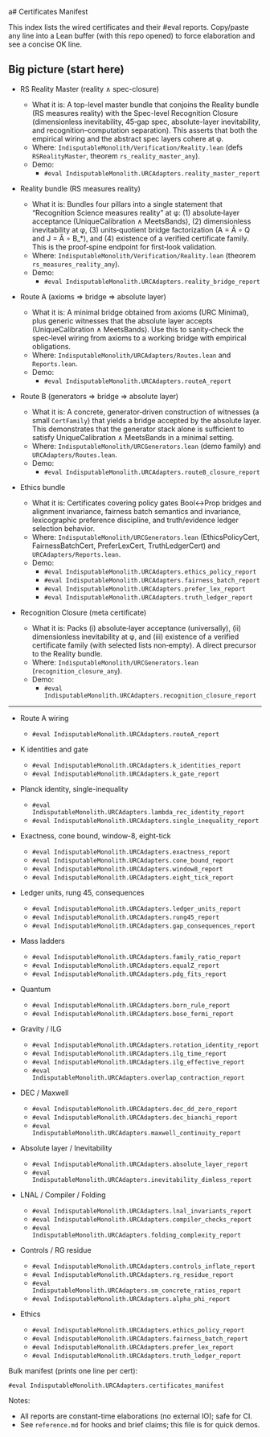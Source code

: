 a# Certificates Manifest

This index lists the wired certificates and their #eval reports. Copy/paste any line into a Lean buffer (with this repo opened) to force elaboration and see a concise OK line.

## Big picture (start here)

- RS Reality Master (reality ∧ spec-closure)
  - What it is: A top-level master bundle that conjoins the Reality bundle (RS measures reality) with the Spec-level Recognition Closure (dimensionless inevitability, 45‑gap spec, absolute-layer inevitability, and recognition–computation separation). This asserts that both the empirical wiring and the abstract spec layers cohere at φ.
  - Where: `IndisputableMonolith/Verification/Reality.lean` (defs `RSRealityMaster`, theorem `rs_reality_master_any`).
  - Demo:
    - `#eval IndisputableMonolith.URCAdapters.reality_master_report`

- Reality bundle (RS measures reality)
  - What it is: Bundles four pillars into a single statement that “Recognition Science measures reality” at φ: (1) absolute‑layer acceptance (UniqueCalibration ∧ MeetsBands), (2) dimensionless inevitability at φ, (3) units‑quotient bridge factorization (A = Ã ∘ Q and J = Ã ∘ B_*), and (4) existence of a verified certificate family. This is the proof‑spine endpoint for first‑look validation.
  - Where: `IndisputableMonolith/Verification/Reality.lean` (theorem `rs_measures_reality_any`).
  - Demo:
    - `#eval IndisputableMonolith.URCAdapters.reality_bridge_report`

- Route A (axioms ⇒ bridge ⇒ absolute layer)
  - What it is: A minimal bridge obtained from axioms (URC Minimal), plus generic witnesses that the absolute layer accepts (UniqueCalibration ∧ MeetsBands). Use this to sanity‑check the spec‑level wiring from axioms to a working bridge with empirical obligations.
  - Where: `IndisputableMonolith/URCAdapters/Routes.lean` and `Reports.lean`.
  - Demo:
    - `#eval IndisputableMonolith.URCAdapters.routeA_report`

- Route B (generators ⇒ bridge ⇒ absolute layer)
  - What it is: A concrete, generator‑driven construction of witnesses (a small `CertFamily`) that yields a bridge accepted by the absolute layer. This demonstrates that the generator stack alone is sufficient to satisfy UniqueCalibration ∧ MeetsBands in a minimal setting.
  - Where: `IndisputableMonolith/URCGenerators.lean` (demo family) and `URCAdapters/Routes.lean`.
  - Demo:
    - `#eval IndisputableMonolith.URCAdapters.routeB_closure_report`

- Ethics bundle
  - What it is: Certificates covering policy gates Bool↔Prop bridges and alignment invariance, fairness batch semantics and invariance, lexicographic preference discipline, and truth/evidence ledger selection behavior.
  - Where: `IndisputableMonolith/URCGenerators.lean` (EthicsPolicyCert, FairnessBatchCert, PreferLexCert, TruthLedgerCert) and `URCAdapters/Reports.lean`.
  - Demo:
    - `#eval IndisputableMonolith.URCAdapters.ethics_policy_report`
    - `#eval IndisputableMonolith.URCAdapters.fairness_batch_report`
    - `#eval IndisputableMonolith.URCAdapters.prefer_lex_report`
    - `#eval IndisputableMonolith.URCAdapters.truth_ledger_report`

- Recognition Closure (meta certificate)
  - What it is: Packs (i) absolute‑layer acceptance (universally), (ii) dimensionless inevitability at φ, and (iii) existence of a verified certificate family (with selected lists non‑empty). A direct precursor to the Reality bundle.
  - Where: `IndisputableMonolith/URCGenerators.lean` (`recognition_closure_any`).
  - Demo:
    - `#eval IndisputableMonolith.URCAdapters.recognition_closure_report`

---

- Route A wiring
  - `#eval IndisputableMonolith.URCAdapters.routeA_report`
- K identities and gate
  - `#eval IndisputableMonolith.URCAdapters.k_identities_report`
  - `#eval IndisputableMonolith.URCAdapters.k_gate_report`
- Planck identity, single-inequality
  - `#eval IndisputableMonolith.URCAdapters.lambda_rec_identity_report`
  - `#eval IndisputableMonolith.URCAdapters.single_inequality_report`
- Exactness, cone bound, window-8, eight-tick
  - `#eval IndisputableMonolith.URCAdapters.exactness_report`
  - `#eval IndisputableMonolith.URCAdapters.cone_bound_report`
  - `#eval IndisputableMonolith.URCAdapters.window8_report`
  - `#eval IndisputableMonolith.URCAdapters.eight_tick_report`
- Ledger units, rung 45, consequences
  - `#eval IndisputableMonolith.URCAdapters.ledger_units_report`
  - `#eval IndisputableMonolith.URCAdapters.rung45_report`
  - `#eval IndisputableMonolith.URCAdapters.gap_consequences_report`
- Mass ladders
  - `#eval IndisputableMonolith.URCAdapters.family_ratio_report`
  - `#eval IndisputableMonolith.URCAdapters.equalZ_report`
  - `#eval IndisputableMonolith.URCAdapters.pdg_fits_report`
- Quantum
  - `#eval IndisputableMonolith.URCAdapters.born_rule_report`
  - `#eval IndisputableMonolith.URCAdapters.bose_fermi_report`
- Gravity / ILG
  - `#eval IndisputableMonolith.URCAdapters.rotation_identity_report`
  - `#eval IndisputableMonolith.URCAdapters.ilg_time_report`
  - `#eval IndisputableMonolith.URCAdapters.ilg_effective_report`
  - `#eval IndisputableMonolith.URCAdapters.overlap_contraction_report`
- DEC / Maxwell
  - `#eval IndisputableMonolith.URCAdapters.dec_dd_zero_report`
  - `#eval IndisputableMonolith.URCAdapters.dec_bianchi_report`
  - `#eval IndisputableMonolith.URCAdapters.maxwell_continuity_report`
- Absolute layer / Inevitability
  - `#eval IndisputableMonolith.URCAdapters.absolute_layer_report`
  - `#eval IndisputableMonolith.URCAdapters.inevitability_dimless_report`
- LNAL / Compiler / Folding
  - `#eval IndisputableMonolith.URCAdapters.lnal_invariants_report`
  - `#eval IndisputableMonolith.URCAdapters.compiler_checks_report`
  - `#eval IndisputableMonolith.URCAdapters.folding_complexity_report`
- Controls / RG residue
  - `#eval IndisputableMonolith.URCAdapters.controls_inflate_report`
  - `#eval IndisputableMonolith.URCAdapters.rg_residue_report`
  - `#eval IndisputableMonolith.URCAdapters.sm_concrete_ratios_report`
  - `#eval IndisputableMonolith.URCAdapters.alpha_phi_report`

- Ethics
  - `#eval IndisputableMonolith.URCAdapters.ethics_policy_report`
  - `#eval IndisputableMonolith.URCAdapters.fairness_batch_report`
  - `#eval IndisputableMonolith.URCAdapters.prefer_lex_report`
  - `#eval IndisputableMonolith.URCAdapters.truth_ledger_report`

Bulk manifest (prints one line per cert):

```lean
#eval IndisputableMonolith.URCAdapters.certificates_manifest
```

Notes:
- All reports are constant-time elaborations (no external IO); safe for CI.
- See `reference.md` for hooks and brief claims; this file is for quick demos.
